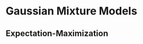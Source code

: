 # Gaussian Mixture Models

## Expectation-Maximization
<center>
<img href="http://i.imgur.com/OYdHnSg.png" />
</center>
